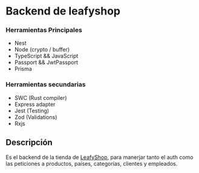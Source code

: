 # Backend de leafyshop

### Herramientas Principales

* Nest
* Node (crypto / buffer)
* TypeScript && JavaScript
* Passport && JwtPassport
* Prisma

### Herramientas secundarias

* SWC (Rust compiler)
* Express adapter
* Jest (Testing)
* Zod (Validations)
* Rxjs

## Descripción

Es el backend de la tienda de [LeafyShop](https://github.com/GuillermoJCV/leafyshop-front), para manerjar tanto el auth como las peticiones a productos, países, categorías, clientes y empleados.